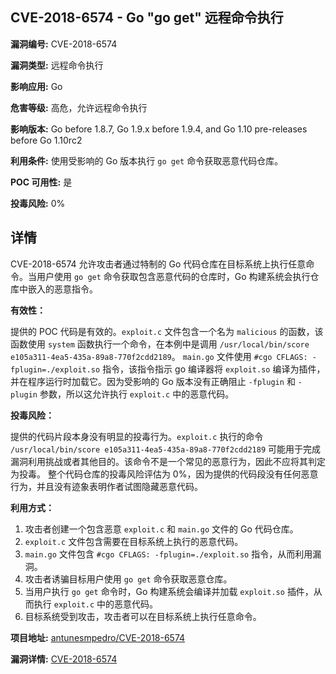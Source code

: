 ## CVE-2018-6574 - Go "go get" 远程命令执行

**漏洞编号:** CVE-2018-6574

**漏洞类型:** 远程命令执行

**影响应用:** Go

**危害等级:** 高危，允许远程命令执行

**影响版本:** Go before 1.8.7, Go 1.9.x before 1.9.4, and Go 1.10 pre-releases before Go 1.10rc2

**利用条件:** 使用受影响的 Go 版本执行 `go get` 命令获取恶意代码仓库。

**POC 可用性:** 是

**投毒风险:** 0%

## 详情

CVE-2018-6574 允许攻击者通过特制的 Go 代码仓库在目标系统上执行任意命令。当用户使用 `go get` 命令获取包含恶意代码的仓库时，Go 构建系统会执行仓库中嵌入的恶意指令。

**有效性：**

提供的 POC 代码是有效的。`exploit.c` 文件包含一个名为 `malicious` 的函数，该函数使用 `system` 函数执行一个命令，在本例中是调用 `/usr/local/bin/score e105a311-4ea5-435a-89a8-770f2cdd2189`。 `main.go` 文件使用 `#cgo CFLAGS: -fplugin=./exploit.so` 指令，该指令指示 go 编译器将 `exploit.so` 编译为插件，并在程序运行时加载它。因为受影响的 Go 版本没有正确阻止 `-fplugin` 和 `-plugin` 参数，所以这允许执行 `exploit.c` 中的恶意代码。

**投毒风险：**

提供的代码片段本身没有明显的投毒行为。`exploit.c` 执行的命令 `/usr/local/bin/score e105a311-4ea5-435a-89a8-770f2cdd2189`  可能用于完成漏洞利用挑战或者其他目的。该命令不是一个常见的恶意行为，因此不应将其判定为投毒。
整个代码仓库的投毒风险评估为 0%，因为提供的代码段没有任何恶意行为，并且没有迹象表明作者试图隐藏恶意代码。

**利用方式：**

1.  攻击者创建一个包含恶意 `exploit.c` 和 `main.go` 文件的 Go 代码仓库。
2.  `exploit.c` 文件包含需要在目标系统上执行的恶意代码。
3.  `main.go` 文件包含 `#cgo CFLAGS: -fplugin=./exploit.so` 指令，从而利用漏洞。
4.  攻击者诱骗目标用户使用 `go get` 命令获取恶意仓库。
5.  当用户执行 `go get` 命令时，Go 构建系统会编译并加载 `exploit.so` 插件，从而执行 `exploit.c` 中的恶意代码。
6. 目标系统受到攻击，攻击者可以在目标系统上执行任意命令。

**项目地址:** [antunesmpedro/CVE-2018-6574](https://github.com/antunesmpedro/CVE-2018-6574)

**漏洞详情:** [CVE-2018-6574](https://nvd.nist.gov/vuln/detail/CVE-2018-6574)